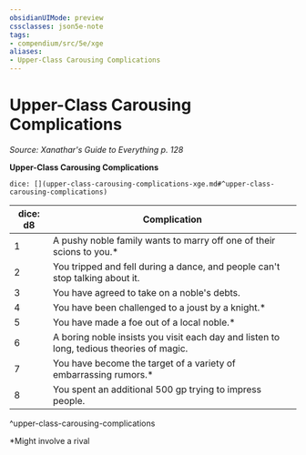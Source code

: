 ```yaml
---
obsidianUIMode: preview
cssclasses: json5e-note
tags:
- compendium/src/5e/xge
aliases:
- Upper-Class Carousing Complications
---
```

# Upper-Class Carousing Complications
*Source: Xanathar's Guide to Everything p. 128* 

**Upper-Class Carousing Complications**

`dice: [](upper-class-carousing-complications-xge.md#^upper-class-carousing-complications)`

| dice: d8 | Complication |
|----------|--------------|
| 1 | A pushy noble family wants to marry off one of their scions to you.* |
| 2 | You tripped and fell during a dance, and people can't stop talking about it. |
| 3 | You have agreed to take on a noble's debts. |
| 4 | You have been challenged to a joust by a knight.* |
| 5 | You have made a foe out of a local noble.* |
| 6 | A boring noble insists you visit each day and listen to long, tedious theories of magic. |
| 7 | You have become the target of a variety of embarrassing rumors.* |
| 8 | You spent an additional 500 gp trying to impress people. |
^upper-class-carousing-complications

*Might involve a rival